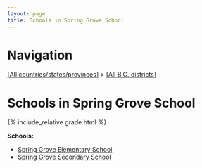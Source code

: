 ```yaml
---
layout: page
title: Schools in Spring Grove School
---
```

# Navigation

[[All countries/states/provinces]](../..) > [[All B.C. districts]](..)

# Schools in Spring Grove School

{% include_relative grade.html %}

**Schools:**

- [Spring Grove Elementary School](Spring_Grove_Elementary_School.md)
- [Spring Grove Secondary School](Spring_Grove_Secondary_School.md)
